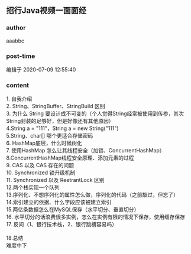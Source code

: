 ## 招行Java视频一面面经
### author 
aaabbc
### post-time 

编辑于  2020-07-09 12:55:40
### content 
<div class="post-topic-des nc-post-content">
 <div>
  1. 自我介绍
 </div>
 <div>
  2. String、StringBuffer、StringBuild 区别
 </div>
 <div>
  3. 为什么 String 要设计成不可变的（个人觉得String经常被使用到传参，其次String封装的足够好，但是好像还有其他原因）
 </div>
 <div>
  4.String a = "111"，String a = new String("111")
 </div>
 <div>
  5.String、char[] 哪个更适合存储密码
 </div>
 <div>
  6. HashMap底层，什么时候树化
 </div>
 <div>
  7. 使用HashMap 怎么让其线程安全（加锁、ConcurrentHashMap）
 </div>
 <div>
  8.ConcurrentHashMap线程安全原理、添加元素的过程
 </div>
 <div>
  9. CAS 以及 CAS 存在的问题
 </div>
 <div>
  10. Synchronized 锁升级机制
 </div>
 <div>
  11. Synchronized 以及 ReetrantLock 区别
 </div>
 <div>
  12.两个栈实现一个队列
 </div>
 <div>
  13.序列化、不想序列化的属性怎么做，序列化的代码（之前敲过，但忘了）
 </div>
 <div>
  14.索引建立的依据、什么字段应该被建立索引
 </div>
 <div>
  15.两亿条数据怎么在MySQL保存（水平切分、垂直切分）
 </div>
 <div>
  16. 水平切分的话浪费很多实例，怎么在实例有限的情况下保存，使用缓存保存
 </div>
 <div>
  17. 反问（1、银行技术栈，2、银行跳槽容易吗）
 </div>
 <div>
  <br/>
 </div>
 <div>
  18.总结
 </div>
 <div>
  难度中下
  <br/>
 </div>
 <div>
  <br/>
 </div>
</div>
